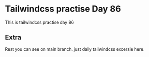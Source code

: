# Tailwindcss practise Day 86

This is tailwindcss practise day 86

## Extra

Rest you can see on main branch. just daily tailwindcss excersie here.
